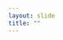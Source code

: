 ```yaml
---
layout: slide
title: ""
---
```


<section data-background-image="assets/images/Slide56.png" data-background-size="70%" data-background-position="center"/>